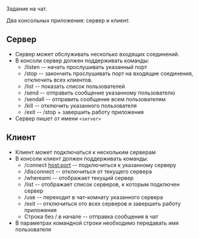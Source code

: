 Задание на чат.

Два консольных приложения: сервер и клиент.

## Сервер
* Сервер может обслуживать несколько входящих соединений.
* В консоли сервер должен поддерживать команды:
  * /listen <port> -- начать прослушивать указанный порт
  * /stop -- закончить прослушивать порт на входящие соединения, отключить всех клиентов.
  * /list -- показать список пользователей
  * /send <user> <message> -- отправить сообщение указанному пользователю
  * /sendall <message> -- отправить сообщение всем пользователям
  * /kill <user> -- отключить указанного пользователя
  * /exit -- /stop + завершить работу приложения
* Сервер пишет от имени ```<server>```

## Клиент
* Клиент может подключаться к нескольким серверам
* В консоли клиент должен поддерживать команды:
  * /connect <host:port> -- подключиться к указанному серверу
  * /disconnect -- отключиться от текущего сервера
  * /whereami -- отображает текущий сервер
  * /list -- отображает список серверов, к которым подключен сервер
  * /use <server> -- переходит в чат-комнату указанного сервера
  * /exit -- отключиться ото всех серверов и завершить работу приложения
  * Строка без / в начале -- отправка сообщения в чат
* В параметрах командной строки необходимо передавать имя пользователя